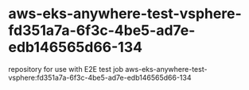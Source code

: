 # aws-eks-anywhere-test-vsphere-fd351a7a-6f3c-4be5-ad7e-edb146565d66-134
repository for use with E2E test job aws-eks-anywhere-test-vsphere:fd351a7a-6f3c-4be5-ad7e-edb146565d66-134
